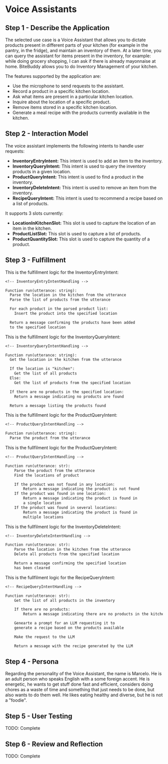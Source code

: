 # Voice Assistants

## Step 1 - Describe the Application

The selected use case is a Voice Assistant that allows you to dictate products
present in different parts of your kitchen (for example in the pantry, in the
fridge), and maintain an inventory of them. At a later time, you can query the
assistant for items present in the inventory, for example: while doing grocery
shopping, I can ask if there is already mayonnaise at home. BiteBuddy allows you
to do Inventory Management of your kitchen.

The features supported by the application are:

- Use the microphone to send requests to the assistant.
- Record a product in a specific kitchen location.
- Ask what items are present in a particular kitchen location.
- Inquire about the location of a specific product.
- Remove items stored in a specific kitchen location.
- Generate a meal recipe with the products currently available in the kitchen.

## Step 2 - Interaction Model

The voice assistant implements the following intents to handle user requests:

- **InventoryEntryIntent:** This intent is used to add an item to the inventory.
- **InventoryQueryIntent:** This intent is used to query the inventory products
  in a given location.
- **ProductQueryIntent:** This intent is used to find a product in the
  inventory.
- **InventoryDeleteIntent:** This intent is used to remove an item from the
  inventory.
- **RecipeQueryIntent:** This intent is used to recommend a recipe based on a
  list of products.

It supports 3 slots currently:

- **LocationInKitchenSlot:** This slot is used to capture the location of an
  item in the kitchen.
- **ProductListSlot:** This slot is used to capture a list of products.
- **ProductQuantitySlot:** This slot is used to capture the quantity of a
  product.

## Step 3 - Fulfillment

This is the fulfillment logic for the InventoryEntryIntent:

```txt
<!-- InventoryEntryIntentHandling -->

Function run(utterance: string):
  Parse the location in the kitchen from the utterance
  Parse the list of products from the utterance

  For each product in the parsed product list:
    Insert the product into the specified location

  Return a message confirming the products have been added
  to the specified location
```

This is the fulfillment logic for the InventoryQueryIntent:

```txt
<!-- InventoryQueryIntentHandling -->

Function run(utterance: string):
  Get the location in the kitchen from the utterance

  If the location is "kitchen":
    Get the list of all products
  Else:
    Get the list of products from the specified location

  If there are no products in the specified location:
    Return a message indicating no products are found

  Return a message listing the products found
```

This is the fulfillment logic for the ProductQueryIntent:

```txt
<!-- ProductQueryIntentHandling -->

Function run(utterance: string):
  Parse the product from the utterance
```

This is the fullfilment logic for the ProductQueryIntent:

```txt
<!-- ProductQueryIntentHandling -->

Function run(utterance: str):
    Parse the product from the utterance
    Find the locations of product

    If the product was not found in any location:
        Return a message indicating the product is not found
    If the product was found in one location:
        Return a message indicating the product is found in
        a single location
    If the product was found in several locations:
        Return a message indicating the product is found in
        multiple locations
```

This is the fullfilment logic for the InventoryDeleteIntent:

```txt
<!-- InventoryDeleteIntentHandling -->

Function run(utterance: str):
    Parse the location in the kitchen from the utterance
    Delete all products from the specified location

    Return a message confirming the specified location
    has been cleared
```

This is the fullfilment logic for the RecipeQueryIntent:

```txt
<!-- RecipeQueryIntentHandling -->

Function run(utterance: str):
    Get the list of all products in the inventory

    If there are no products:
        Return a message indicating there are no products in the kitchen

    Genearte a prompt for an LLM requesting it to
    generate a recipe based on the products available

    Make the request to the LLM

    Return a message with the recipe generated by the LLM
```

## Step 4 - Persona

Regarding the personality of the Voice Assistant, the name is Marcelo. He is an
adult person who speaks English with a some foreign accent. He is energetic, he
wants to get stuff done fast and efficient, considers doing chores as a waste of
time and something that just needs to be done, but also wants to do them well.
He likes eating healthy and diverse, but he is not a "foodie".

## Step 5 - User Testing

TODO: Complete

## Step 6 - Review and Reflection

TODO: Complete
